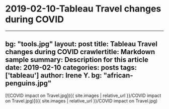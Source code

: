 # 2019-02-10-Tableau Travel changes during COVID
---
bg: "tools.jpg"
layout: post
title:  Tableau Travel changes during COVID
crawlertitle: Markdown sample
summary: Description for this article
date:   2019-02-10
categories: posts
tags: ['tableau']
author: Irene Y.
bg: "african-penguins.jpg"
---

[![COVID impact on Travel.jpg]({{ site.images | relative_url }}/COVID impact on Travel.jpg)]({{ site.images | relative_url }}/COVID impact on Travel.jpg)